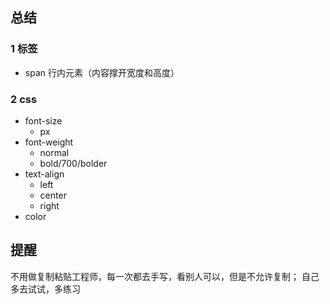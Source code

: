 ## 总结
### 1 标签
- span 行内元素（内容撑开宽度和高度）
### 2 css
- font-size
    - px
- font-weight
    - normal
    - bold/700/bolder
- text-align
    - left
    - center
    - right
- color
## 提醒
不用做复制粘贴工程师，每一次都去手写，看别人可以，但是不允许复制；
自己多去试试，多练习
